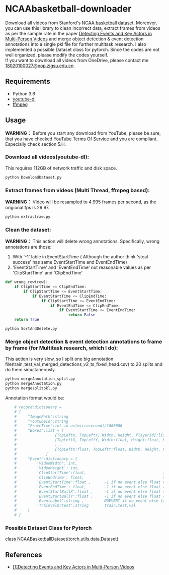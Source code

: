 # NCAAbasketball-downloader
Download all videos from Stanford's [NCAA basketball dataset](http://basketballattention.appspot.com/). Moreover, you can use this library to clean incorrect data, extract frames from videos as per the sample rate in the paper [Detecting Events and Key Actors in Multi-Person Videos](https://arxiv.org/abs/1511.02917) and merge object detection & event detection annotations into a single pkl file for further multitask research. I also implemented a possible Dataset class for pytorch. Since the codes are not well organized, please modify the codes yourself.   
If you want to download all videos from OneDrive, please contact me <18020100027@pop.zjgsu.edu.cn>.

## Requirements
- Python 3.6
- [youtube-dl](https://github.com/ytdl-org/youtube-dl)
- [ffmpeg](http://ffmpeg.org/)

## Usage

**WARNING：** Before you start any download from YouTube, please be sure, that you have checked [YouTube Terms Of Service](https://www.youtube.com/static?template=terms) and you are compliant. Especially check section 5.H.  

### Download all videos(youtube-dl):
This requires 112GB of network traffic and disk space.  
```python
python DownloadDataset.py
```
  
### Extract frames from videos (Multi Thread, ffmpeg based):
**WARNING：** Video will be resampled to 4.995 frames per second, as the origional fps is 29.97.  
```python
python extractraw.py
```

### Clean the dataset:
**WARNING：** This action will delete wrong annotations. Specifically, wrong annotations are those:
1. With '-1' lable in EventStartTime ( Although the author think 'steal success' has same EventStartTime and EventEndTime)
2. 'EventStartTime' and 'EventEndTime' not reasonable values as per 'ClipStartTime' and 'ClipEndTime'  
```python
def wrong_row(row):
    if ClipStartTime <= ClipEndTime:
        if ClipStartTime <= EventStartTime:
            if EventStartTime <= ClipEndTime:
                if ClipStartTime <= EventEndTime:
                    if EventEndTime <= ClipEndTime:
                        if EventStartTime <= EventEndTime:
                            return False
    return True
```
```python
python SortAndDelete.py
```
### Merge object detection & event detection annotations to frame by frame (for Multitask research, which I do):
This action is very slow, so I split one big annotation file(train_test_val_merged_detections_v2_ts_fixed_head.csv) to 20 splits and do them simultaneously.
```python
python mergeAnnotation_split.py
python mergeAnnotation.py
python mergesplitpkl.py
```
Annotation format would be:  
```python
    # record:dictionary =
    # {
    #     "ImagePath":string
    #     "YoutubeId":string
    #     "FrameTime":int in us(microsecond)/1000000
    #     "Boxes":list = [
    #                 [TopLeftX, TopLeftY, Width, Height, PlayerId]:list,   percentage, not absolute size
    #                 [TopLeftX, TopLeftY, Width:float, Height:float, PlayerId:string],
    #                 ...
    #                 [TopLeftX:float, TopLeftY:float, Width, Height, PlayerId],
    #             ]
    #     "Event":dictionary = {
    #         'VideoWidth': int,
    #         'VideoHeight': int,
    #         'ClipStartTime':float,                                  time in ms(millisecond)/1000
    #         'ClipEndTime': float,                                   time in ms(millisecond)/1000
    #         'EventStartTime':float ,      -1 if no event else float time in ms(millisecond)/1000
    #         'EventEndTime': float,        -1 if no event else float time in ms(millisecond)/1000
    #         'EventStartBallX':float ,     -1 if no event else float (not used in this paper)
    #         'EventStartBallY':float ,     -1 if no event else float (not used in this paper)
    #         'EventLabel':string ,         NOEVENT if no event else label
    #         'TrainValOrTest':string       train,test,val
    #     }
    # }
```
### Possible Dataset Class for Pytorch
[class NCAABasketballDataset(torch.utils.data.Dataset)](https://github.com/jszgz/FCOS-YOOO/blob/master/fcos_core/data/datasets/ncaa.py)
## References
- [[1]Detecting Events and Key Actors in Multi-Person Videos](https://arxiv.org/abs/1511.02917)
